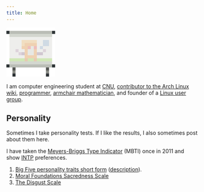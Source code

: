 ```yaml
---
title: Home
---
```

![Logo](/images/logo.png)

I am computer engineering student at 
[CNU](http://www.cnu.edu/pcs/academics/ce.asp),
[contributor to the Arch Linux wiki](https://wiki.archlinux.org/index.php/Special:Contributions/Ndt),
[programmer](https://github.com/nathantypanski),
[armchair mathematician](tex.html),
and founder of a
[Linux user group](http://cnulug.org/).

Personality
----

Sometimes I take personality tests. If I like the results, I also sometimes
post about them here.

I have taken the [Meyers-Briggs Type Indicator](http://en.wikipedia.org/wiki/Myers-Briggs_Type_Indicator) (MBTI) once in 2011 and show [INTP](http://en.wikipedia.org/wiki/INTP) preferences.

1. [Big Five personality traits short form](files/2012-yourmorals/bigfive_process.php.htm)</a> ([description](http://en.wikipedia.org/wiki/Big_Five_personality_traits)).
2. [Moral Foundations Sacredness Scale](files/2012-yourmorals/sacredness_process.php.htm)
3. [The Disgust Scale](files/2013-yourmorals/Disgust_scale.htm)
